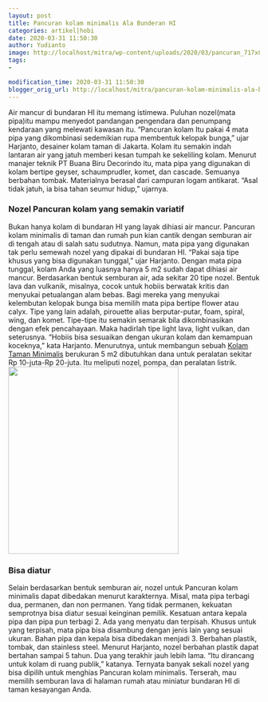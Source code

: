 ```yaml
---
layout: post
title: Pancuran kolam minimalis Ala Bunderan HI
categories: artikel|hobi
date: 2020-03-31 11:50:30
author: Yudianto
image: http://localhost/mitra/wp-content/uploads/2020/03/pancuran_717x800.jpg
tags:
- 

modification_time: 2020-03-31 11:50:30
blogger_orig_url: http://localhost/mitra/pancuran-kolam-minimalis-ala-bunderan.html
---
```


Air mancur di bundaran HI itu memang istimewa. Puluhan nozel(mata pipa)itu mampu menyedot pandangan pengendara dan penumpang kendaraan yang melewati kawasan itu. “Pancuran kolam Itu pakai 4 mata pipa yang dikombinasi sedemikian rupa membentuk kelopak bunga,” ujar Harjanto, desainer kolam taman di Jakarta. Kolam itu semakin indah lantaran air yang jatuh memberi kesan tumpah ke sekeliling kolam.
Menurut manajer teknik PT Buana Biru Decorindo itu, mata pipa yang digunakan di kolam bertipe geyser, schaumprudler, komet, dan cascade. Semuanya berbahan tombak. Materialnya berasal dari campuran logam antikarat. “Asal tidak jatuh, ia bisa tahan seumur hidup,” ujarnya.
<h3>Nozel Pancuran kolam yang semakin variatif</h3>
Bukan hanya kolam di bundaran HI yang layak dihiasi air mancur. Pancuran kolam minimalis di taman dan rumah pun kian cantik dengan semburan air di tengah atau di salah satu sudutnya. Namun, mata pipa yang digunakan tak perlu semewah nozel yang dipakai di bundaran HI. “Pakai saja tipe khusus yang bisa digunakan tunggal,” ujar Harjanto. Dengan mata pipa tunggal, kolam Anda yang luasnya hanya 5 m2 sudah dapat dihiasi air mancur.
Berdasarkan bentuk semburan air, ada sekitar 20 tipe nozel. Bentuk lava dan vulkanik, misalnya, cocok untuk hobiis berwatak kritis dan menyukai petualangan alam bebas. Bagi mereka yang menyukai kelembutan kelopak bunga bisa memilih mata pipa bertipe flower atau calyx. Tipe yang lain adalah, pirouette alias berputar-putar, foam, spiral, wing, dan komet.
Tipe-tipe itu semakin semarak bila dikombinasikan dengan efek pencahayaan. Maka hadirlah tipe light lava, light vulkan, dan seterusnya. “Hobiis bisa sesuaikan dengan ukuran kolam dan kemampuan koceknya,” kata Harjanto. Menurutnya, untuk membangun sebuah <a href="http://127.0.0.1/mitra/kolam-taman-minimalis-penghilang.html">Kolam Taman Minimalis</a> berukuran 5 m2 dibutuhkan dana untuk peralatan sekitar Rp  10-juta-Rp 20-juta. Itu meliputi nozel, pompa, dan peralatan listrik.
<img class="alignnone wp-image-654" src="http://127.0.0.1/mitra/wp-content/uploads/2020/03/pancuran_717x800.jpg" alt="" width="341" height="375" />
<h3>Bisa diatur</h3>
Selain berdasarkan bentuk semburan air, nozel untuk Pancuran kolam minimalis dapat dibedakan menurut karakternya. Misal, mata pipa terbagi dua, permanen, dan non permanen. Yang tidak permanen, kekuatan semprotnya bisa diatur sesuai keinginan pemilik. Kesatuan antara kepala pipa dan pipa pun terbagi 2. Ada yang menyatu dan terpisah. Khusus untuk yang terpisah, mata pipa bisa disambung dengan jenis lain yang sesuai ukuran.
Bahan pipa dan kepala bisa dibedakan menjadi 3. Berbahan plastik, tombak, dan stainless steel. Menurut Harjanto, nozel berbahan plastik dapat bertahan sampai 5 tahun. Dua yang terakhir jauh lebih lama. “Itu dirancang untuk kolam di ruang publik,” katanya.
Ternyata banyak sekali nozel yang bisa dipilih untuk menghias Pancuran kolam minimalis. Terserah, mau memilih semburan lava di halaman rumah atau miniatur bundaran HI di taman kesayangan Anda.
